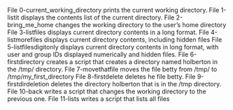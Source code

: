 File 0-current_working_directory prints the current working directory.
File 1-listit displays the contents list of the current directory.
File 2-bring_me_home changes the working directory to the user’s home directory
File 3-listfiles displays current directory contents in a long format.
File 4-listmorefiles displays current directory contents, including hidden files
File 5-listfilesdigitonly displays current directory contents in long format, with user and group IDs displayed numerically and hidden files.
File 6-firstdirectory creates a script that creates a directory named holberton in the /tmp/ directory.
File 7-movethatfile moves the file betty from /tmp/ to /tmp/my_first_directory
File 8-firstdelete deletes he file betty.
File 9-firstdirdeletion deletes the directory holberton that is in the /tmp directory.
File 10-back writes a script that changes the working directory to the previous one.
File 11-lists writes a script that lists all files

